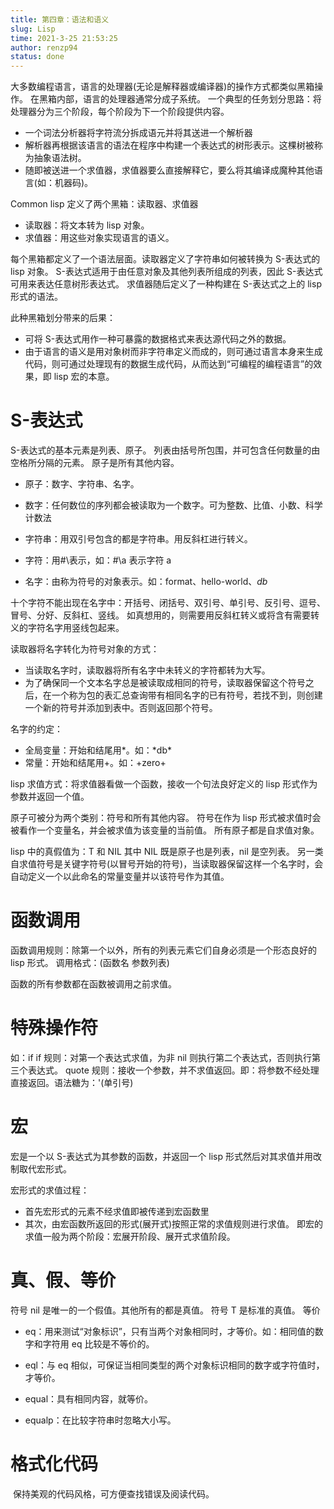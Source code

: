 ```yaml
---
title: 第四章：语法和语义
slug: Lisp
time: 2021-3-25 21:53:25
author: renzp94
status: done
---
```


大多数编程语言，语言的处理器(无论是解释器或编译器)的操作方式都类似黑箱操作。
在黑箱内部，语言的处理器通常分成子系统。
一个典型的任务划分思路：将处理器分为三个阶段，每个阶段为下一个阶段提供内容。

- 一个词法分析器将字符流分拆成语元并将其送进一个解析器
- 解析器再根据该语言的语法在程序中构建一个表达式的树形表示。这棵树被称为抽象语法树。
- 随即被送进一个求值器，求值器要么直接解释它，要么将其编译成魔种其他语言(如：机器码)。

Common lisp 定义了两个黑箱：读取器、求值器

- 读取器：将文本转为 lisp 对象。
- 求值器：用这些对象实现语言的语义。

每个黑箱都定义了一个语法层面。读取器定义了字符串如何被转换为 S-表达式的 lisp 对象。
S-表达式适用于由任意对象及其他列表所组成的列表，因此 S-表达式可用来表达任意树形表达式。
求值器随后定义了一种构建在 S-表达式之上的 lisp 形式的语法。

此种黑箱划分带来的后果：

- 可将 S-表达式用作一种可暴露的数据格式来表达源代码之外的数据。
- 由于语言的语义是用对象树而非字符串定义而成的，则可通过语言本身来生成代码，则可通过处理现有的数据生成代码，从而达到“可编程的编程语言”的效果，即 lisp 宏的本意。

# S-表达式

S-表达式的基本元素是列表、原子。
列表由括号所包围，并可包含任何数量的由空格所分隔的元素。
原子是所有其他内容。

- 原子：数字、字符串、名字。

- 数字：任何数位的序列都会被读取为一个数字。可为整数、比值、小数、科学计数法

- 字符串：用双引号包含的都是字符串。用反斜杠进行转义。

- 字符：用#\表示，如：#\a 表示字符 a

- 名字：由称为符号的对象表示。如：format、hello-world、_db_

十个字符不能出现在名字中：开括号、闭括号、双引号、单引号、反引号、逗号、冒号、分好、反斜杠、竖线。
如真想用的，则需要用反斜杠转义或将含有需要转义的字符名字用竖线包起来。

读取器将名字转化为符号对象的方式：

- 当读取名字时，读取器将所有名字中未转义的字符都转为大写。
- 为了确保同一个文本名字总是被读取成相同的符号，读取器保留这个符号之后，在一个称为包的表汇总查询带有相同名字的已有符号，若找不到，则创建一个新的符号并添加到表中。否则返回那个符号。

名字的约定：

- 全局变量：开始和结尾用*。如：*db\*
- 常量：开始和结尾用+。如：+zero+

lisp 求值方式：将求值器看做一个函数，接收一个句法良好定义的 lisp 形式作为参数并返回一个值。

原子可被分为两个类别：符号和所有其他内容。
符号在作为 lisp 形式被求值时会被看作一个变量名，并会被求值为该变量的当前值。
所有原子都是自求值对象。

lisp 中的真假值为：T 和 NIL
其中 NIL 既是原子也是列表，nil 是空列表。
另一类自求值符号是关键字符号(以冒号开始的符号)，当读取器保留这样一个名字时，会自动定义一个以此命名的常量变量并以该符号作为其值。

# 函数调用

函数调用规则：除第一个以外，所有的列表元素它们自身必须是一个形态良好的 lisp 形式。
调用格式：(函数名 参数列表)

函数的所有参数都在函数被调用之前求值。

# 特殊操作符

如：if
if 规则：对第一个表达式求值，为非 nil 则执行第二个表达式，否则执行第三个表达式。
quote 规则：接收一个参数，并不求值返回。即：将参数不经处理直接返回。语法糖为：'(单引号)

# 宏

宏是一个以 S-表达式为其参数的函数，并返回一个 lisp 形式然后对其求值并用改制取代宏形式。

宏形式的求值过程：

- 首先宏形式的元素不经求值即被传递到宏函数里
- 其次，由宏函数所返回的形式(展开式)按照正常的求值规则进行求值。
  即宏的求值一般为两个阶段：宏展开阶段、展开式求值阶段。

# 真、假、等价

符号 nil 是唯一的一个假值。其他所有的都是真值。
符号 T 是标准的真值。
等价

- eq：用来测试“对象标识”，只有当两个对象相同时，才等价。如：相同值的数字和字符用 eq 比较是不等价的。

- eql：与 eq 相似，可保证当相同类型的两个对象标识相同的数字或字符值时，才等价。

- equal：具有相同内容，就等价。

- equalp：在比较字符串时忽略大小写。

# 格式化代码

​ 保持美观的代码风格，可方便查找错误及阅读代码。
